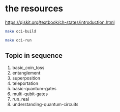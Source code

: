 # the resources
https://qiskit.org/textbook/ch-states/introduction.html

```bash
make oci-build

make oci-run
```

## Topic in sequence

1. basic_coin_toss
2. entanglement
3. superposition
4. teleportation
5. basic-quantum-gates
6. multi-qubit-gates
7. run_real
8. understanding-quantum-circuits
